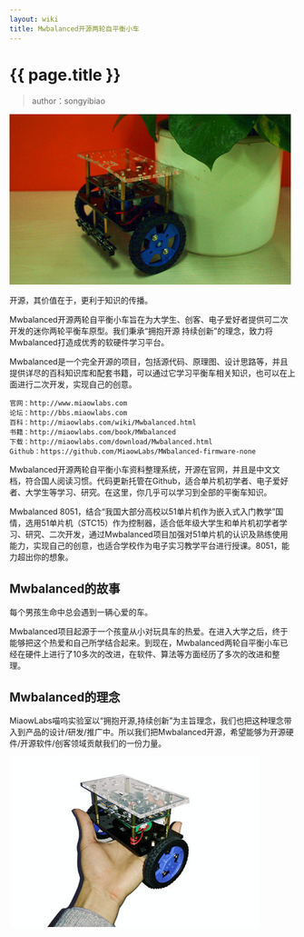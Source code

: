 ```yaml
---
layout: wiki
title: Mwbalanced开源两轮自平衡小车
---
```


# {{ page.title }}

> author：songyibiao

![](/img/wiki/Mwbalanced.jpg)

开源，其价值在于，更利于知识的传播。

Mwbalanced开源两轮自平衡小车旨在为大学生、创客、电子爱好者提供可二次开发的迷你两轮平衡车原型。我们秉承“拥抱开源 持续创新”的理念，致力将Mwbalanced打造成优秀的软硬件学习平台。

Mwbalanced是一个完全开源的项目，包括源代码、原理图、设计思路等，并且提供详尽的百科知识库和配套书籍，可以通过它学习平衡车相关知识，也可以在上面进行二次开发，实现自己的创意。

    官网：http://www.miaowlabs.com
	论坛：http://bbs.miaowlabs.com
	百科：http://miaowlabs.com/wiki/Mwbalanced.html
	书籍：http://miaowlabs.com/book/MWbalanced
	下载：http://miaowlabs.com/download/Mwbalanced.html
	Github：https://github.com/MiaowLabs/MWbalanced-firmware-none

Mwbalanced开源两轮自平衡小车资料整理系统，开源在官网，并且是中文文档，符合国人阅读习惯。代码更新托管在Github，适合单片机初学者、电子爱好者、大学生等学习、研究。在这里，你几乎可以学习到全部的平衡车知识。

Mwbalanced 8051，结合“我国大部分高校以51单片机作为嵌入式入门教学”国情，选用51单片机（STC15）作为控制器，适合低年级大学生和单片机初学者学习、研究、二次开发，通过Mwbalanced项目加强对51单片机的认识及熟练使用能力，实现自己的创意，也适合学校作为电子实习教学平台进行授课。8051，能力超出你的想象。

## Mwbalanced的故事

每个男孩生命中总会遇到一辆心爱的车。

Mwbalanced项目起源于一个孩童从小对玩具车的热爱。在进入大学之后，终于能够把这个热爱和自己所学结合起来。到现在，Mwbalanced两轮自平衡小车已经在硬件上进行了10多次的改进，在软件、算法等方面经历了多次的改进和整理。

## Mwbalanced的理念

MiaowLabs喵呜实验室以“拥抱开源,持续创新”为主旨理念，我们也把这种理念带入到产品的设计/研发/推广中。所以我们把Mwbalanced开源，希望能够为开源硬件/开源软件/创客领域贡献我们的一份力量。

![](/img/wiki/Mwbalanced-002.jpg)

